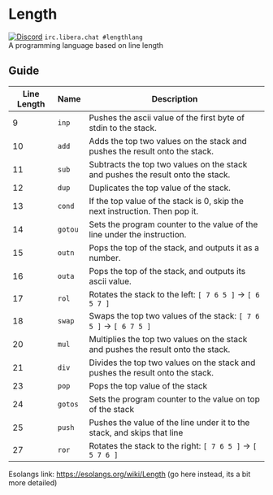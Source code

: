 # Length
[![Discord](https://img.shields.io/discord/798936842808197140?logo=discord)](https://discord.gg/st6SqenRnm) `irc.libera.chat #lengthlang`  
A programming language based on line length
## Guide
| Line Length | Name    | Description                                                                      |
|-------------|---------|----------------------------------------------------------------------------------|
| 9           | `inp`   | Pushes the ascii value of the first byte of stdin to the stack.                  |
| 10          | `add`   | Adds the top two values on the stack and pushes the result onto the stack.       |
| 11          | `sub`   | Subtracts the top two values on the stack and pushes the result onto the stack.  |
| 12          | `dup`   | Duplicates the top value of the stack.                                           |
| 13          | `cond`  | If the top value of the stack is 0, skip the next instruction. Then pop it.      |
| 14          | `gotou` | Sets the program counter to the value of the line under the instruction.         |
| 15          | `outn`  | Pops the top of the stack, and outputs it as a number.                           |
| 16          | `outa`  | Pops the top of the stack, and outputs its ascii value.                          |
| 17          | `rol`   | Rotates the stack to the left: `[ 7 6 5 ]` -> `[ 6 5 7 ]`                        |
| 18          | `swap`  | Swaps the top two values of the stack: `[ 7 6 5 ]` -> `[ 6 7 5 ]`                |
| 20          | `mul`   | Multiplies the top two values on the stack and pushes the result onto the stack. |
| 21          | `div`   | Divides the top two values on the stack and pushes the result onto the stack.    |
| 23          | `pop`   | Pops the top value of the stack                                                  |
| 24          | `gotos` | Sets the program counter to the value on top of the stack                        |
| 25          | `push`  | Pushes the value of the line under it to the stack, and skips that line          |
| 27          | `ror`   | Rotates the stack to the right: `[ 7 6 5 ]` -> `[ 5 7 6 ]`                       |

Esolangs link: https://esolangs.org/wiki/Length (go here instead, its a bit more detailed)
